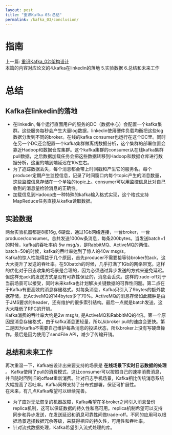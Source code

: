 ```yaml
---
layout: post
title: "重识Kafka-03:总结"
permalink: /kafka_03/conclusion/
---
```


# 指南
上一篇: [重识Kafka_02:架构设计](https://spikeryang.github.io/kafka_02/design/)  
本篇的内容对应论文的4.kafka在linkedin的落地 5.实验数据 6.总结和未来工作


# 总结
## Kafka在linkedin的落地
- 在linkedin, 每个运行直面用户的服务的DC（数据中心）会配置一个kafka集群。这些服务每秒会产生大量log数据，linkedin使用硬件负载均衡把这些log数据分发到不同的broker。在线的kafka consumer也运行在这个DC里。同时在另一个DC还会配置一个kafka集群做离线数据分析，这个集群的部署位置会靠近Hadoop和数据仓库集群。这个kafka集群的consumer从在线kafka集群pull数据，之后数据加载任务会把这些数据转移到Hadoop和数据仓库进行数据分析，这里的端到端延迟在10s左右。
- 为了追踪数据丢失，每个消息都会带上时间戳和产生它的服务名。每个producer定期产生监控信息，记录了时间窗口内每个topic产生的消息数量，这些监控信息存储在一个单独的topic上。consumer可以用监控信息比对自己收到的消息量检验消息的正确性。
- 加载信息到Hadoop由一种特殊的kafka输入格式实现，这个格式支持MapReduce任务直接从kafka读取数据。

## 实验数据
两台实验机器都是8核16g, 6硬盘，通过1Gb网络连接，一台broker，一台producer/consumer。总共发送1000w条消息，每条200bytes。当发送batch=1的时候，kafka的吞吐率约 5w msg/s，是RabbitMQ、ActiveMQ的两倍。batch=50的时候，kafka的吞吐率达到了惊人的40w msg/s。  
Kafka的惊人性能得益于几个原因，首先producer不需要接等待broker的ack，这大大提升了发送的吞吐率。在50batch的时候，几乎打满了1Gb的网络带宽。这样的优化对于日志收集的场景是合理的，因为必须通过异步发送的方式来避免延迟。但这样无ack的发送方式是没有可靠性保证的，消息会丢失。这样的trade-off对于当前场景可以接受，同时未来kafka也计划解决关键数据的可靠性问题。第二点在于Kafka有更高效的消息存储格式。对每条消息，Kafka只引入了9bytes的额外数据存储，比ActiveMQ的144bytes少了70%。ActiveMQ的消息存储如此臃肿是由于JMS要求的header，还有维护的很多索引结构。最后一点就是batch发送，这大大降低了RPC的开销。  
Kafka消费的吞吐率大约是2w msg/s, 是ActiveMQ和RabbitMQ的4倍。第一个原因是消息存储格式，由于kafka消息更轻量，所以从broker pull的速度会更快。第二是因为kafka不需要自己维护每条消息的投递状态，所以broker上没有写硬盘操作。最后是因为使用了sendFile API，减少了传输开销。  

## 总结和未来工作
再次重温一下，Kafka被设计出来要支持的场景是 **在线场景下实时日志数据的处理** 。 Kafka使用了pull的消费模式，这让consumer可以按照自己的速率消费消息，并且随时回到旧的offset重新消费。针对日志手机场景，Kafka相比传统消息系统大幅提高了吞吐率。Kafka同样支持了分布式部署，保证可扩展性。  
在未来，有几点Kafka希望可以继续完善。
- 为了应对无法恢复的机器故障，Kafka希望在多broker之间引入消息备份replica机制，这可以保证数据的持久性和高可用。replica机制希望可以支持同步和异步发送，在发送延迟和消息可靠性间做trade-off。不同的应用可以根据场景选择数据冗余等级，来获得相应的持久性，可用性和吞吐率。
- 针对流式数据处理，Kafka希望引入流式处理的库。

